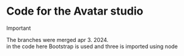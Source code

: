 # **Code for the Avatar studio**


> [!IMPORTANT]
> The branches were merged apr 3. 2024. <br>
> in the code here Bootstrap is used and three is imported using node

